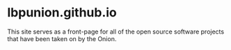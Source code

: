 # lbpunion.github.io
This site serves as a front-page for all of the open source software projects that have been taken on by the Onion.
